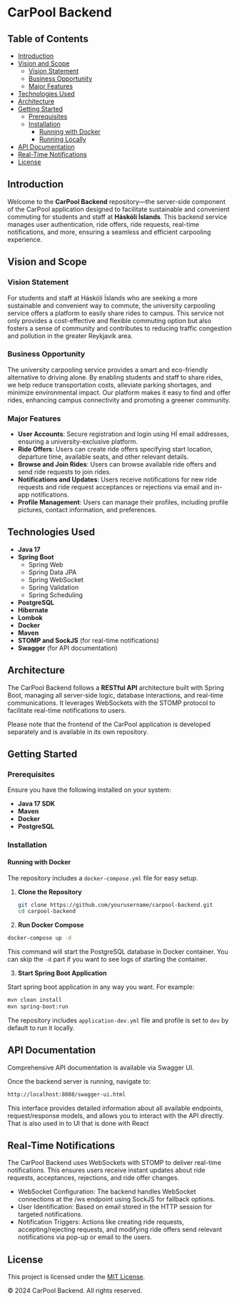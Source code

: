 # CarPool Backend

## Table of Contents

- [Introduction](#introduction)
- [Vision and Scope](#vision-and-scope)
  - [Vision Statement](#vision-statement)
  - [Business Opportunity](#business-opportunity)
  - [Major Features](#major-features)
- [Technologies Used](#technologies-used)
- [Architecture](#architecture)
- [Getting Started](#getting-started)
  - [Prerequisites](#prerequisites)
  - [Installation](#installation)
    - [Running with Docker](#running-with-docker)
    - [Running Locally](#running-locally)
- [API Documentation](#api-documentation)
- [Real-Time Notifications](#real-time-notifications)
- [License](#license)

## Introduction

Welcome to the **CarPool Backend** repository—the server-side component of the CarPool application designed to facilitate sustainable and convenient commuting for students and staff at **Háskóli Íslands**. This backend service manages user authentication, ride offers, ride requests, real-time notifications, and more, ensuring a seamless and efficient carpooling experience.

## Vision and Scope

### Vision Statement

For students and staff at Háskóli Íslands who are seeking a more sustainable and convenient way to commute, the university carpooling service offers a platform to easily share rides to campus. This service not only provides a cost-effective and flexible commuting option but also fosters a sense of community and contributes to reducing traffic congestion and pollution in the greater Reykjavík area.

### Business Opportunity

The university carpooling service provides a smart and eco-friendly alternative to driving alone. By enabling students and staff to share rides, we help reduce transportation costs, alleviate parking shortages, and minimize environmental impact. Our platform makes it easy to find and offer rides, enhancing campus connectivity and promoting a greener community.

### Major Features

- **User Accounts**: Secure registration and login using HÍ email addresses, ensuring a university-exclusive platform.
- **Ride Offers**: Users can create ride offers specifying start location, departure time, available seats, and other relevant details.
- **Browse and Join Rides**: Users can browse available ride offers and send ride requests to join rides.
- **Notifications and Updates**: Users receive notifications for new ride requests and ride request acceptances or rejections via email and in-app notifications.
- **Profile Management**: Users can manage their profiles, including profile pictures, contact information, and preferences.

## Technologies Used

- **Java 17**
- **Spring Boot**
  - Spring Web
  - Spring Data JPA
  - Spring WebSocket
  - Spring Validation
  - Spring Scheduling
- **PostgreSQL**
- **Hibernate**
- **Lombok**
- **Docker**
- **Maven**
- **STOMP and SockJS** (for real-time notifications)
- **Swagger** (for API documentation)

## Architecture

The CarPool Backend follows a **RESTful API** architecture built with Spring Boot, managing all server-side logic, database interactions, and real-time communications. It leverages WebSockets with the STOMP protocol to facilitate real-time notifications to users.

Please note that the frontend of the CarPool application is developed separately and is available in its own repository.

## Getting Started

### Prerequisites

Ensure you have the following installed on your system:

- **Java 17 SDK**
- **Maven**
- **Docker**
- **PostgreSQL**

### Installation

#### Running with Docker

The repository includes a `docker-compose.yml` file for easy setup.

1. **Clone the Repository**

   ```bash
   git clone https://github.com/yourusername/carpool-backend.git
   cd carpool-backend
   ```

2. **Run Docker Compose**

  ```bash
  docker-compose up -d
  ```
  This command will start the PostgreSQL database in Docker container. You can skip the `-d` part if you want to see logs of starting the container.

3. **Start Spring Boot Application**

Start spring boot application in any way you want. For example:
```bash
mvn clean install
mvn spring-boot:run
```

The repository includes `application-dev.yml` file and profile is set to `dev` by default to run it locally.

## API Documentation
Comprehensive API documentation is available via Swagger UI.

Once the backend server is running, navigate to:

```bash
http://localhost:8088/swagger-ui.html
```
This interface provides detailed information about all available endpoints, request/response models, and allows you to interact with the API directly. That is also used in to UI that is done with React

## Real-Time Notifications

The CarPool Backend uses WebSockets with STOMP to deliver real-time notifications. This ensures users receive instant updates about ride requests, acceptances, rejections, and ride offer changes.

- WebSocket Configuration: The backend handles WebSocket connections at the /ws endpoint using SockJS for fallback options.
- User Identification: Based on email stored in the HTTP session for targeted notifications.
- Notification Triggers: Actions like creating ride requests, accepting/rejecting requests, and modifying ride offers send relevant notifications via pop-up or email to the users.

## License
This project is licensed under the [MIT License](LICENSE).

© 2024 CarPool Backend. All rights reserved.







